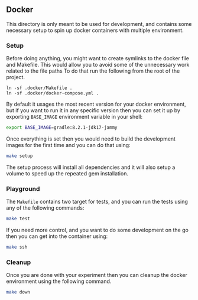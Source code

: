 ## Docker

This directory is only meant to be used for development, and contains some
necessary setup to spin up docker containers with multiple environment.

### Setup

Before doing anything, you might want to create symlinks to the docker file and
Makefile. This would allow you to avoid some of the unnecessary work related to
the file paths To do that run the following from the root of the project.

```
ln -sf .docker/Makefile .
ln -sf .docker/docker-compose.yml .
```

By default it usages the most recent version for your docker environment, but if
you want to run it in any specific version then you can set it up by exporting
`BASE_IMAGE` environment variable in your shell:

```sh
export BASE_IMAGE=gradle:8.2.1-jdk17-jammy
```

Once everything is set then you would need to build the development images for
the first time and you can do that using:

```sh
make setup
```

The setup process will install all dependencies and it will also setup a volume
to speed up the repeated gem installation.

### Playground

The `Makefile` contains two target for tests, and you can run the tests using
any of the following commands:

```sh
make test
```

If you need more control, and you want to do some development on the go then you
can get into the container using:

```sh
make ssh
```

### Cleanup

Once you are done with your experiment then you can cleanup the docker
environment using the following command.

```sh
make down
```
